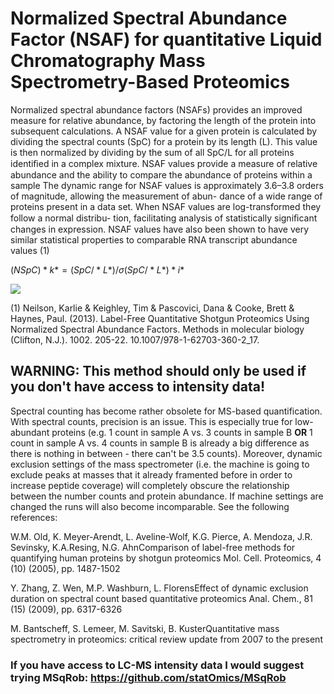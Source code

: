# Normalized Spectral Abundance Factor (NSAF) for quantitative Liquid Chromatography Mass Spectrometry-Based Proteomics 

Normalized spectral abundance factors (NSAFs) provides an improved measure for relative abundance, by factoring the length of the protein 
into subsequent calculations. A NSAF value for a given protein is calculated by dividing the spectral counts (SpC) for a protein by its length (L). This value is then normalized by dividing by the sum of all SpC/L for all proteins identiﬁed in a complex mixture.
NSAF values provide a measure of relative abundance and the ability to compare the abundance of proteins within a 
sample The dynamic range for NSAF values is approximately 3.6–3.8 orders of magnitude, allowing the measurement of abun-
dance of a wide range of proteins present in a data set. When NSAF values are log-transformed they follow a normal distribu-
tion, facilitating analysis of statistically signiﬁcant changes in expression. NSAF values have also been shown to have very 
similar statistical properties to comparable RNA transcript abundance values (1)

$(NSpC)*k* = (SpC/*L*)/ \sigma (SpC/*L*)*i*$

![](https://latex.codecogs.com/gif.latex?\bg_black&space;(NSpC)k=(SpC/L)k/\sum(SpC/L)i)

(1) Neilson, Karlie & Keighley, Tim & Pascovici, Dana & Cooke, Brett & Haynes, Paul. (2013). Label-Free Quantitative Shotgun Proteomics Using Normalized Spectral Abundance Factors. Methods in molecular biology (Clifton, N.J.). 1002. 205-22. 10.1007/978-1-62703-360-2_17. 

## WARNING: This method should only be used if you don't have access to intensity data!

Spectral counting has become rather obsolete for MS-based quantification. With spectral counts, precision is an issue. This is especially true for low-abundant proteins (e.g. 1 count in sample A vs. 3 counts in sample B **OR** 1 count in sample A vs. 4 counts in sample B is already a big difference as there is nothing in between - there can't be 3.5 counts). Moreover, dynamic exclusion settings of the mass spectrometer (i.e. the machine is going to exclude peaks at masses that it already framented before in order to increase peptide coverage) will completely obscure the relationship between the number counts and protein abundance. If machine settings are changed the runs will also become incomparable. See the following references: 

W.M. Old, K. Meyer-Arendt, L. Aveline-Wolf, K.G. Pierce, A. Mendoza, J.R. Sevinsky, K.A.Resing, N.G. AhnComparison of label-free methods for quantifying human proteins by shotgun proteomics
Mol. Cell. Proteomics, 4 (10) (2005), pp. 1487-1502

Y. Zhang, Z. Wen, M.P. Washburn, L. FlorensEffect of dynamic exclusion duration on spectral count based quantitative proteomics
Anal. Chem., 81 (15) (2009), pp. 6317-6326

M. Bantscheff, S. Lemeer, M. Savitski, B. KusterQuantitative mass spectrometry in proteomics: critical review update from 2007 to the present

### If you have access to LC-MS intensity data I would suggest trying MSqRob: https://github.com/statOmics/MSqRob
